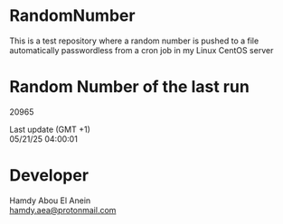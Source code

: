 # RandomNumber    
This is a test repository where a random number is pushed to a file automatically passwordless from a cron job in my Linux CentOS server    
# Random Number of the last run   
20965
      
Last update (GMT +1)    
05/21/25 04:00:01
# Developer    
Hamdy Abou El Anein   
hamdy.aea@protonmail.com
